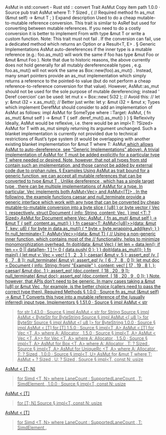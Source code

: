 AsMut in std::convert - Rust
std
::
convert
Trait
AsMut
Copy item path
1.0.0
·
Source
pub trait AsMut<T>
where
    T: ?
Sized
,
{
    // Required method
    fn
as_mut
(&mut self) ->
&mut T
;
}
Expand description
Used to do a cheap mutable-to-mutable reference conversion.
This trait is similar to
AsRef
but used for converting between mutable
references. If you need to do a costly conversion it is better to
implement
From
with type
&mut T
or write a custom function.
Note: This trait must not fail
. If the conversion can fail, use a
dedicated method which returns an
Option<T>
or a
Result<T, E>
.
§
Generic Implementations
AsMut
auto-dereferences if the inner type is a mutable reference
(e.g.:
foo.as_mut()
will work the same if
foo
has type
&mut Foo
or
&mut &mut Foo
).
Note that due to historic reasons, the above currently does not hold generally for all
mutably dereferenceable types
, e.g.
foo.as_mut()
will
not
work the same as
Box::new(foo).as_mut()
. Instead, many smart pointers provide an
as_mut
implementation which
simply returns a reference to the
pointed-to value
(but do not perform a cheap
reference-to-reference conversion for that value). However,
AsMut::as_mut
should not be
used for the sole purpose of mutable dereferencing; instead
‘
Deref
coercion’
can be used:
let
mut
x = Box::new(
5i32
);
// Avoid this:
// let y: &mut i32 = x.as_mut();
// Better just write:
let
y:
&mut
i32 =
&mut
x;
Types which implement
DerefMut
should consider to add an implementation of
AsMut<T>
as
follows:
impl
<T> AsMut<T>
for
SomeType
where
<SomeType
as
Deref>::Target: AsMut<T>,
{
fn
as_mut(
&mut
self
) ->
&mut
T {
self
.deref_mut().as_mut()
    }
}
§
Reflexivity
Ideally,
AsMut
would be reflexive, i.e. there would be an
impl<T: ?Sized> AsMut<T> for T
with
as_mut
simply returning its argument unchanged.
Such a blanket implementation is currently
not
provided due to technical restrictions of
Rust’s type system (it would be overlapping with another existing blanket implementation for
&mut T where T: AsMut<U>
which allows
AsMut
to auto-dereference, see “Generic
Implementations” above).
A trivial implementation of
AsMut<T> for T
must be added explicitly for a particular type
T
where needed or desired. Note, however, that not all types from
std
contain such an
implementation, and those cannot be added by external code due to orphan rules.
§
Examples
Using
AsMut
as trait bound for a generic function, we can accept all mutable references that
can be converted to type
&mut T
. Unlike
dereference
, which has a single
target type
,
there can be multiple implementations of
AsMut
for a type. In particular,
Vec<T>
implements
both
AsMut<Vec<T>>
and
AsMut<[T]>
.
In the following, the example functions
caesar
and
null_terminate
provide a generic
interface which work with any type that can be converted by cheap mutable-to-mutable conversion
into a byte slice (
[u8]
) or byte vector (
Vec<u8>
), respectively.
struct
Document {
    info: String,
    content: Vec<u8>,
}
impl
<T:
?
Sized> AsMut<T>
for
Document
where
Vec<u8>: AsMut<T>,
{
fn
as_mut(
&mut
self
) ->
&mut
T {
self
.content.as_mut()
    }
}
fn
caesar<T: AsMut<[u8]>>(data:
&mut
T, key: u8) {
for
byte
in
data.as_mut() {
*
byte = byte.wrapping_add(key);
    }
}
fn
null_terminate<T: AsMut<Vec<u8>>>(data:
&mut
T) {
// Using a non-generic inner function, which contains most of the
    // functionality, helps to minimize monomorphization overhead.
fn
doit(data:
&mut
Vec<u8>) {
let
len = data.len();
if
len ==
0
|| data[len-
1
] !=
0
{
            data.push(
0
);
        }
    }
    doit(data.as_mut());
}
fn
main() {
let
mut
v: Vec<u8> =
vec!
[
1
,
2
,
3
];
    caesar(
&mut
v,
5
);
assert_eq!
(v, [
6
,
7
,
8
]);
    null_terminate(
&mut
v);
assert_eq!
(v, [
6
,
7
,
8
,
0
]);
let
mut
doc = Document {
        info: String::from(
"Example"
),
        content:
vec!
[
17
,
19
,
8
],
    };
    caesar(
&mut
doc,
1
);
assert_eq!
(doc.content, [
18
,
20
,
9
]);
    null_terminate(
&mut
doc);
assert_eq!
(doc.content, [
18
,
20
,
9
,
0
]);
}
Note, however, that APIs don’t need to be generic. In many cases taking a
&mut [u8]
or
&mut Vec<u8>
, for example, is the better choice (callers need to pass the correct type then).
Required Methods
§
1.0.0
·
Source
fn
as_mut
(&mut self) ->
&mut T
Converts this type into a mutable reference of the (usually inferred) input type.
Implementors
§
1.51.0
·
Source
§
impl
AsMut
<
str
> for
str
1.43.0
·
Source
§
impl
AsMut
<
str
> for
String
Source
§
impl
AsMut
<
ByteStr
> for
ByteString
Source
§
impl
AsMut
<[
u8
]> for
ByteStr
Source
§
impl
AsMut
<[
u8
]> for
ByteString
1.0.0
·
Source
§
impl<T>
AsMut
<
[T]
> for
[T]
1.5.0
·
Source
§
impl<T, A>
AsMut
<
[T]
> for
Vec
<T, A>
where
    A:
Allocator
,
1.5.0
·
Source
§
impl<T, A>
AsMut
<
Vec
<T, A>> for
Vec
<T, A>
where
    A:
Allocator
,
1.5.0
·
Source
§
impl<T, A>
AsMut
<T> for
Box
<T, A>
where
    A:
Allocator
,
    T: ?
Sized
,
Source
§
impl<T, A>
AsMut
<T> for
UniqueRc
<T, A>
where
    A:
Allocator
,
    T: ?
Sized
,
1.0.0
·
Source
§
impl<T, U>
AsMut
<U> for
&mut T
where
    T:
AsMut
<U> + ?
Sized
,
    U: ?
Sized
,
Source
§
impl<T, const N:
usize
>
AsMut
<
[T; N]
> for
Simd
<T, N>
where
LaneCount
<N>:
SupportedLaneCount
,
    T:
SimdElement
,
1.0.0
·
Source
§
impl<T, const N:
usize
>
AsMut
<
[T]
> for
[T; N]
Source
§
impl<T, const N:
usize
>
AsMut
<
[T]
> for
Simd
<T, N>
where
LaneCount
<N>:
SupportedLaneCount
,
    T:
SimdElement
,